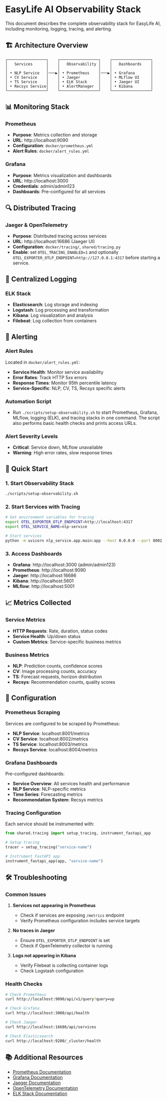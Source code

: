 # EasyLife AI Observability Stack

This document describes the complete observability stack for EasyLife AI, including monitoring, logging, tracing, and alerting.

## 🏗️ Architecture Overview

```
┌─────────────────┐    ┌─────────────────┐    ┌─────────────────┐
│   Services      │    │   Observability │    │   Dashboards    │
│                 │    │                 │    │                 │
│ • NLP Service   │───▶│ • Prometheus    │───▶│ • Grafana       │
│ • CV Service    │    │ • Jaeger        │    │ • MLflow UI     │
│ • TS Service    │    │ • ELK Stack     │    │ • Jaeger UI     │
│ • Recsys Service│    │ • AlertManager  │    │ • Kibana        │
└─────────────────┘    └─────────────────┘    └─────────────────┘
```

## 📊 Monitoring Stack

### Prometheus
- **Purpose**: Metrics collection and storage
- **URL**: http://localhost:9090
- **Configuration**: `docker/prometheus.yml`
- **Alert Rules**: `docker/alert_rules.yml`

### Grafana
- **Purpose**: Metrics visualization and dashboards
- **URL**: http://localhost:3000
- **Credentials**: admin/admin123
- **Dashboards**: Pre-configured for all services

## 🔍 Distributed Tracing

### Jaeger & OpenTelemetry
- **Purpose**: Distributed tracing across services
- **URL**: http://localhost:16686 (Jaeger UI)
- **Configuration**: `docker/tracing/`, `shared/tracing.py`
- **Enable**: set `OTEL_TRACING_ENABLED=1` and optionally
  `OTEL_EXPORTER_OTLP_ENDPOINT=http://127.0.0.1:4317` before starting a service.

## 📝 Centralized Logging

### ELK Stack
- **Elasticsearch**: Log storage and indexing
- **Logstash**: Log processing and transformation
- **Kibana**: Log visualization and analysis
- **Filebeat**: Log collection from containers

## 🚨 Alerting

### Alert Rules
Located in `docker/alert_rules.yml`:

- **Service Health**: Monitor service availability
- **Error Rates**: Track HTTP 5xx errors
- **Response Times**: Monitor 95th percentile latency
- **Service-Specific**: NLP, CV, TS, Recsys specific alerts

### Automation Script

- Run `./scripts/setup-observability.sh` to start Prometheus, Grafana, MLflow,
  logging (ELK), and tracing stacks in one command. The script also performs
  basic health checks and prints access URLs.

### Alert Severity Levels
- **Critical**: Service down, MLflow unavailable
- **Warning**: High error rates, slow response times

## 🚀 Quick Start

### 1. Start Observability Stack
```bash
./scripts/setup-observability.sh
```

### 2. Start Services with Tracing
```bash
# Set environment variables for tracing
export OTEL_EXPORTER_OTLP_ENDPOINT=http://localhost:4317
export OTEL_SERVICE_NAME=nlp-service

# Start services
python -m uvicorn nlp_service.app.main:app --host 0.0.0.0 --port 8001
```

### 3. Access Dashboards
- **Grafana**: http://localhost:3000 (admin/admin123)
- **Prometheus**: http://localhost:9090
- **Jaeger**: http://localhost:16686
- **Kibana**: http://localhost:5601
- **MLflow**: http://localhost:5001

## 📈 Metrics Collected

### Service Metrics
- **HTTP Requests**: Rate, duration, status codes
- **Service Health**: Up/down status
- **Custom Metrics**: Service-specific business metrics

### Business Metrics
- **NLP**: Prediction counts, confidence scores
- **CV**: Image processing counts, accuracy
- **TS**: Forecast requests, horizon distribution
- **Recsys**: Recommendation counts, quality scores

## 🔧 Configuration

### Prometheus Scraping
Services are configured to be scraped by Prometheus:
- **NLP Service**: localhost:8001/metrics
- **CV Service**: localhost:8002/metrics
- **TS Service**: localhost:8003/metrics
- **Recsys Service**: localhost:8004/metrics

### Grafana Dashboards
Pre-configured dashboards:
- **Service Overview**: All services health and performance
- **NLP Service**: NLP-specific metrics
- **Time Series**: Forecasting metrics
- **Recommendation System**: Recsys metrics

### Tracing Configuration
Each service should be instrumented with:
```python
from shared.tracing import setup_tracing, instrument_fastapi_app

# Setup tracing
tracer = setup_tracing("service-name")

# Instrument FastAPI app
instrument_fastapi_app(app, "service-name")
```

## 🛠️ Troubleshooting

### Common Issues

1. **Services not appearing in Prometheus**
   - Check if services are exposing `/metrics` endpoint
   - Verify Prometheus configuration includes service targets

2. **No traces in Jaeger**
   - Ensure `OTEL_EXPORTER_OTLP_ENDPOINT` is set
   - Check if OpenTelemetry collector is running

3. **Logs not appearing in Kibana**
   - Verify Filebeat is collecting container logs
   - Check Logstash configuration

### Health Checks
```bash
# Check Prometheus
curl http://localhost:9090/api/v1/query?query=up

# Check Grafana
curl http://localhost:3000/api/health

# Check Jaeger
curl http://localhost:16686/api/services

# Check Elasticsearch
curl http://localhost:9200/_cluster/health
```

## 📚 Additional Resources

- [Prometheus Documentation](https://prometheus.io/docs/)
- [Grafana Documentation](https://grafana.com/docs/)
- [Jaeger Documentation](https://www.jaegertracing.io/docs/)
- [OpenTelemetry Documentation](https://opentelemetry.io/docs/)
- [ELK Stack Documentation](https://www.elastic.co/guide/)
